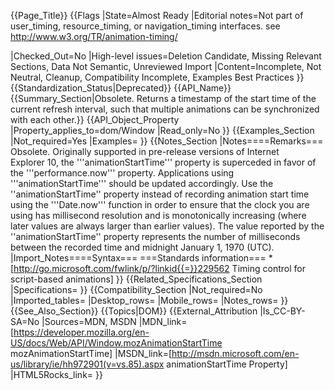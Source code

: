 {{Page_Title}}
{{Flags
|State=Almost Ready
|Editorial notes=Not part of user_timing, resource_timing, or navigation_timing interfaces.
see http://www.w3.org/TR/animation-timing/


|Checked_Out=No
|High-level issues=Deletion Candidate, Missing Relevant Sections, Data Not Semantic, Unreviewed Import
|Content=Incomplete, Not Neutral, Cleanup, Compatibility Incomplete, Examples Best Practices
}}
{{Standardization_Status|Deprecated}}
{{API_Name}}
{{Summary_Section|Obsolete. Returns a timestamp of the start time of the current refresh interval, such that multiple animations can be synchronized with each other.}}
{{API_Object_Property
|Property_applies_to=dom/Window
|Read_only=No
}}
{{Examples_Section
|Not_required=Yes
|Examples=
}}
{{Notes_Section
|Notes====Remarks===
Obsolete.  Originally supported in pre-release versions of Internet Explorer 10, the '''animationStartTime''' property is superceded in favor of the '''performance.now''' property.  Applications using '''animationStartTime''' should be updated accordingly.
Use the ''animationStartTime'' property instead  of recording animation start time using the '''Date.now''' function in order to ensure that the clock you are using has millisecond resolution and is monotonically increasing (where later values are always larger than earlier values).
The value reported by the ''animationStartTime''  property represents the number of milliseconds between the recorded time and midnight January 1, 1970 (UTC).
|Import_Notes====Syntax===
===Standards information===
*[http://go.microsoft.com/fwlink/p/?linkid{{=}}229562 Timing control for script-based animations]
}}
{{Related_Specifications_Section
|Specifications=
}}
{{Compatibility_Section
|Not_required=No
|Imported_tables=
|Desktop_rows=
|Mobile_rows=
|Notes_rows=
}}
{{See_Also_Section}}
{{Topics|DOM}}
{{External_Attribution
|Is_CC-BY-SA=No
|Sources=MDN, MSDN
|MDN_link=[https://developer.mozilla.org/en-US/docs/Web/API/Window.mozAnimationStartTime mozAnimationStartTime]
|MSDN_link=[http://msdn.microsoft.com/en-us/library/ie/hh972901(v=vs.85).aspx animationStartTime Property]
|HTML5Rocks_link=
}}